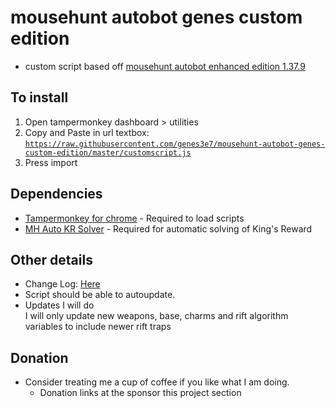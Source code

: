 # mousehunt autobot genes custom edition
- custom script based off [mousehunt autobot enhanced edition 1.37.9](https://greasyfork.org/en/scripts/5705-mousehunt-autobot-enhanced-edition?version=214422)

## To install
1. Open tampermonkey dashboard > utilities
2. Copy and Paste in url textbox:  
[`https://raw.githubusercontent.com/genes3e7/mousehunt-autobot-genes-custom-edition/master/customscript.js`](https://raw.githubusercontent.com/genes3e7/mousehunt-autobot-genes-custom-edition/master/customscript.js)
3. Press import

## Dependencies
- [Tampermonkey for chrome](https://chrome.google.com/webstore/detail/tampermonkey/dhdgffkkebhmkfjojejmpbldmpobfkfo?hl=en) - Required to load scripts
- [MH Auto KR Solver](https://greasyfork.org/en/scripts/13809-mh-auto-kr-solver) - Required for automatic solving of King's Reward

## Other details
- Change Log: [Here](./changelog.md)
- Script should be able to autoupdate.
- Updates I will do  
I will only update new weapons, base, charms and rift algorithm variables to include newer rift traps

## Donation
- Consider treating me a cup of coffee if you like what I am doing.  
  - Donation links at the sponsor this project section
